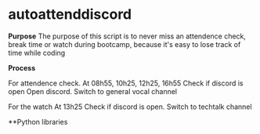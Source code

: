 # autoattenddiscord

**Purpose**
The purpose of this script is to never miss an attendence check, break time or watch during bootcamp, because it's easy to lose track of time while coding

**Process**

For attendence check.
At 08h55, 10h25, 12h25, 16h55
Check if discord is open
Open discord.
Switch to general vocal channel

For the watch
At 13h25
Check if discord is open.
Switch to techtalk channel


**Python libraries
